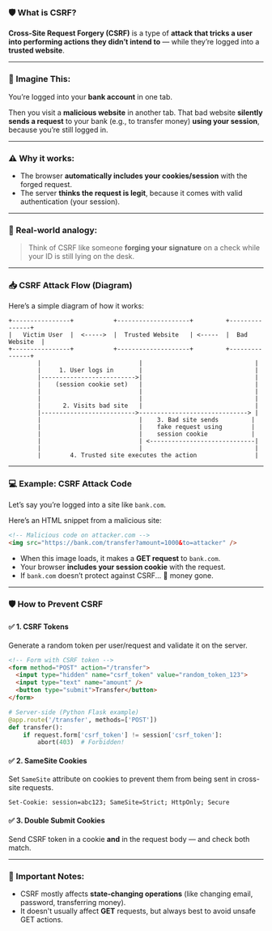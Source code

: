 ### 🛡️ What is CSRF?

**Cross-Site Request Forgery (CSRF)** is a type of **attack that tricks a user into performing actions they didn’t intend to** — while they’re logged into a **trusted website**.

---

### 🧠 Imagine This:

You’re logged into your **bank account** in one tab.

Then you visit a **malicious website** in another tab. That bad website **silently sends a request** to your bank (e.g., to transfer money) **using your session**, because you’re still logged in.

---

### ⚠️ Why it works:

* The browser **automatically includes your cookies/session** with the forged request.
* The server **thinks the request is legit**, because it comes with valid authentication (your session).

---

### 🧬 Real-world analogy:

> Think of CSRF like someone **forging your signature** on a check while your ID is still lying on the desk.

---

### 📥 CSRF Attack Flow (Diagram)

Here’s a simple diagram of how it works:

```
+----------------+           +--------------------+         +---------------+
|   Victim User  |  <----->  |  Trusted Website   | <-----  |  Bad Website  |
+----------------+           +--------------------+         +---------------+
        |                           |                               |
        |     1. User logs in       |                               |
        |-------------------------->|                               |
        |    (session cookie set)   |                               |
        |                           |                               |
        |                           |                               |
        |      2. Visits bad site   |                               |
        |-------------------------->------------------------------> |
        |                           |    3. Bad site sends         |
        |                           |    fake request using        |
        |                           |    session cookie            |
        |                           | <-----------------------------|
        |                           |                               |
        |        4. Trusted site executes the action                |
```

---

### 💻 Example: CSRF Attack Code

Let’s say you’re logged into a site like `bank.com`.

Here’s an HTML snippet from a malicious site:

```html
<!-- Malicious code on attacker.com -->
<img src="https://bank.com/transfer?amount=1000&to=attacker" />
```

* When this image loads, it makes a **GET request** to `bank.com`.
* Your browser **includes your session cookie** with the request.
* If `bank.com` doesn’t protect against CSRF... 💸 money gone.

---

### 🛡️ How to Prevent CSRF

#### ✅ 1. **CSRF Tokens**

Generate a random token per user/request and validate it on the server.

```html
<!-- Form with CSRF token -->
<form method="POST" action="/transfer">
  <input type="hidden" name="csrf_token" value="random_token_123">
  <input type="text" name="amount" />
  <button type="submit">Transfer</button>
</form>
```

```python
# Server-side (Python Flask example)
@app.route('/transfer', methods=['POST'])
def transfer():
    if request.form['csrf_token'] != session['csrf_token']:
        abort(403)  # Forbidden!
```

#### ✅ 2. **SameSite Cookies**

Set `SameSite` attribute on cookies to prevent them from being sent in cross-site requests.

```http
Set-Cookie: session=abc123; SameSite=Strict; HttpOnly; Secure
```

#### ✅ 3. **Double Submit Cookies**

Send CSRF token in a cookie **and** in the request body — and check both match.

---

### 🚨 Important Notes:

* CSRF mostly affects **state-changing operations** (like changing email, password, transferring money).
* It doesn't usually affect **GET** requests, but always best to avoid unsafe GET actions.